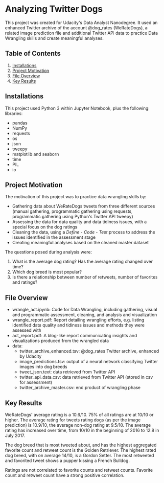 # Analyzing Twitter Dogs
This project was created for Udacity's Data Analyst Nanodegree. It used an enhanced Twitter archive of the account @dog_rates (WeRateDogs), a related image prediction file and additional Twitter API data to practice Data Wrangling skills and create meaningful analyses.

## Table of Contents
1. [Installations](#installations)
2. [Project Motivation](#motivation)
3. [File Overview](#overview)
4. [Key Results](#results)

## <a id="installations"/> Installations

This project used Python 3 within Jupyter Notebook, plus the following libraries: 
- pandas
- NumPy
- requests
- os
- json
- tweepy
- matplotlib and seaborn
- time
- PIL
- io

## <a id="motivation"/> Project Motivation

The motivation of this project was to practice data wrangling skills by:
- Gathering data about WeRateDogs tweets from three different sources (manual gathering, programmatic gathering using requests, programmatic gathering using Python's Twitter API tweepy)
- Assessing the data for data quality and data tidiness issues, with a special focus on the dog ratings
- Cleaning the data, using a _Define - Code - Test_ process to address the issues identified in the assessment stage
- Creating meaningful analyses based on the cleaned master dataset

The questions posed during analysis were: 
1. What is the average dog rating? Has the average rating changed over time?
2. Which dog breed is most popular?
3. Is there a relationship between number of retweets, number of favorites and ratings?

##  <a id="overview"/> File Overview
- wrangle_act.ipynb: Code for Data Wrangling, including gathering, visual and programmatic assessment, cleaning, and analysis and visualization
- wrangle_report.pdf: Report detailing wrangling efforts, e.g. listing identified data quality and tidiness issues and methods they were assessed with
- act_report.pdf: A blog-like report communicating insights and visualizations produced from the wrangled data
- data: 
  - twitter_archive_enhanced.tsv: @dog_rates Twitter archive, enhanced by Udacity
  - image_predictions.tsv: output of a neural network classifying Twitter images into dog breeds
  - tweet_json.text: data retrieved from Twitter API
  - twitter_api_data.csv: data retrieved from Twitter API (stored in csv for assessment)
  - twitter_archive_master.csv: end product of wrangling phase

## <a id="results"/> Key Results 

WeRateDogs' average rating is a 10.6/10. 75% of all ratings are at 10/10 or higher. The average rating for tweets rating dogs (as per the image prediction) is 10.9/10, the average non-dog rating at 9.5/10. The average rating has increased over time, from 10/10 in the beginning of 2016 to 12.8 in July 2017.

The dog breed that is most tweeted about, and has the highest aggregated favorite count and retweet count is the Golden Retriever. The highest rated dog breed, with on average 14/10, is a Gordon Setter. The most retweeted and favorited tweet shows a pupper kissing a French Bulldog.

Ratings are not correlated to favorite counts and retweet counts. Favorite count and retweet count have a strong positive correlation.
